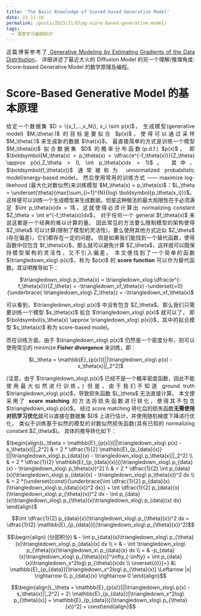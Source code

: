 ```yaml
---
title: 'The Basic Knowledge of Scored-based Generative Model'
date: 23-11-16
permalink: /posts/2023/11/blog-score-based-generative-model/
tags:
  - 深度学习基础知识
---
```


<p style="text-align:justify; text-justify:inter-ideograph;">这篇博客参考了<a href="https://yang-song.net/blog/2021/score/#connection-to-diffusion-models-and-others" target="_blank">
Generative Modeling by Estimating Gradients of the Data Distribution</a>，
详细讲述了最近大火的 Diffusion Model 的另一个理解/推理角度: Score-based Generative Model 的数学原理及编程。</p>

Score-Based Generative Model 的基本原理
===

<p style="text-align:justify; text-justify:inter-ideograph;">给定一个数据集 $D = \{x_1,...,x_N\}, x_i \sim p(x)$，
生成模型(generative model) $M_\theta(·)$ 的目标是要拟合 $p(x)$，使得可以通过采样 $M_\theta(·)$ 来生成新的数据 $\hat{x}$。
最直接简单的方式是训练一个模型 $M_\theta(x)$ 拟合数据集 $D$ 的概率分布函数(p.d.f.) $p(x)$，
即 $\boldsymbol{M_\theta(x) = p_\theta(x) = \dfrac{e^{-f_\theta(x)}}{Z_\theta} \approx p(x),Z_\theta > 0, \int p_\theta(x)dx = 1}$。
其中，$\boldsymbol{f_\theta(x)}$ 通常被称为 unnormalized probabilistic model/energy-based model。
然后使用常用的训练方式 —— maximize log-likehood (最大化对数似然)来训练模型 $M_\theta(x) = p_\theta(x)$：$L_\theta = \underset{\theta}{max}\sum_{i=1}^{N}{log\ \boldsymbol{p_\theta(x_i)}}$。
这样便可以训练一个生成模型来生成数据。但是这种做法的最大局限性在于必须满足 $\int p_\theta(x)dx = 1$，这就使得必须计算出 normalizing constant $Z_\theta = \int e^{-f_\theta(x)}dx$，
对于任何一个 general $f_\theta(x)$ 来说这都是一个经典的难以计算的量。
因此常见的方法要么限制模型的架构使得 $Z_\theta$ 可以计算(限制了模型的灵活性)，要么使用其他方式近似 $Z_\theta$ (存在偏差)，它们都存在一定的问题。
但是如果我们能找到一个替代函数，使得函数中仅包含 $f_\theta{x}$，那么就可以避免计算 $Z_\theta$，这样就可以既保持模型架构的灵活性，又不引入偏差。
本文便找到了一个简单的函数 $\triangledown_xlog\ p(x)$，称为 $p(x)$ 的 <b>score function</b> 可以作为替代函数。其证明推导如下：</p>

<center>$\triangledown_xlog\ p_\theta(x) = \triangledown_xlog \dfrac{e^{-f_\theta(x)}}{Z_\theta} = -\triangledown_xf_\theta(x) -\underset{=0}{\underbrace{ \triangledown_xlog\ Z_\theta}} = -\triangledown_xf_\theta(x)$</center>

<p style="text-align:justify; text-justify:inter-ideograph;"></p>

<p style="text-align:justify; text-justify:inter-ideograph;">可以看到，$\triangledown_xlog\ p(x)$ 中没有包含 $Z_\theta$。那么我们只需要训练一个模型 $s_\theta(x)$ 拟合 $\triangledown_xlog\ p(x)$ 就可以了，
即 $\boldsymbol{s_\theta(x) \approx \triangledown_xlog\ p(x)}$，其中的拟合模型 $s_\theta(x)$ 称为 score-based model。</p>

<p style="text-align:justify; text-justify:inter-ideograph;">而在训练方面，由于 $\triangledown_xlog\ p(x)$ 仍然是一个密度分布，则可以使用常见的 minimize <b>Fisher divergence</b> 来训练，即：</p>

<center>$L_\theta = \mathbb{E}_{p(x)}[||\triangledown_xlog\ p(x) - s_\theta(x)||_2^2]$</center>

<p style="text-align:justify; text-justify:inter-ideograph;"></p>

<p style="text-align:justify; text-justify:inter-ideograph;">(注意，由于 $\triangledown_xlog\ p(x)$ 已经不是一个概率密度函数，因此不能使用最大似然进行训练。)
但是，由于我们不知道 ground truth $\triangledown_xlog\ p(x)$，导致损失函数 $L_\theta$ 无法直接计算。
本文便采用了 <b>score matching</b> 的方法将损失函数进行转化，使得其不包含 $\triangledown_xlog\ p(x)$。
经过 score matching 转化后的损失函数<b>无需使用对抗学习优化</b>就可以直接在数据集 $D$ 上进行估计，并使用随机梯度下降进行优化，
类似于训练基于似然的模型的对数似然损失函数(具有已知的 normalizing constant $Z_\theta$)。
具体的推导转化如下：</p>

$\begin{align}L_\theta = \mathbb{E}_{p(x)}[||\triangledown_xlog\ p(x) - s_\theta(x)||_2^2]  & = 2 * \dfrac{1}{2} \mathbb{E}_{p_{data}(x)}[||\triangledown_xlog\ p_{data}(x) - \triangledown_xlog\ p_\theta(x)||_2^2] \\ &  = 2 * \dfrac{1}{2} \mathbb{E}_{p_{data}(x)}[(\triangledown_xlog\ p_{data}(x) - \triangledown_xlog\ p_\theta(x))^2] \\ & = 2 * \dfrac{1}{2} \int p_{data}(x)(\triangledown_xlog\ p_{data}(x) - \triangledown_xlog\ p_\theta(x))^2 dx \\ & = 2  *(\underset{const}{\underbrace{\int \dfrac{1}{2} p_{data}(x)(\triangledown_xlog\ p_{data}(x))^2 dx}} + \int \dfrac{1}{2} p_{data}(x)(\triangledown_xlog\ p_{\theta}(x))^2 dx - \int p_{data}(x)\triangledown_xlog\ p_{\theta}(x)\triangledown_xlog\ p_{data}(x) dx) \end{align}$

$$\int \dfrac{1}{2} p_{data}(x)(\triangledown_xlog\ p_{\theta}(x))^2 dx = \dfrac{1}{2} \mathbb{E}_{p_{data}}[(\triangledown_xlog\ p_{\theta}(x))^2]$$

$$\begin{align} (分部积分) & - \int p_{data}(x)\triangledown_xlog\ p_{\theta}(x)\triangledown_xlog\ p_{data}(x) dx \\ = & - \int \triangledown_xlog\ p_{\theta}(x)\triangledown_x\ p_{data}(x) dx \\ = & -p_{data}(x)\triangledown_xlog\ p_{\theta}(x)|^\infty_{-\infty} + \int p_{data}(x)\triangledown_x^2log\ p_{\theta}(x)dx \\ \overset{(i)}{=} &\ \mathbb{E}_{p_{data}}[\triangledown_x^2log\ p_{\theta}(x)] \Leftarrow |x| \rightarrow 0, p_{data}(x) \rightarrow 0 \end{align}$$

$$\begin{align}L_\theta = \mathbb{E}_{p(x)}[||\triangledown_xlog\ p(x) - s_\theta(x)||_2^2]  = 2\ \mathbb{E}_{p_{data}}[\triangledown_x^2log\ p_{\theta}(x)] + \mathbb{E}_{p_{data}}[(\triangledown_xlog\ p_{\theta}(x))^2] + const\end{align}$$

<p style="text-align:justify; text-justify:inter-ideograph;"></p>